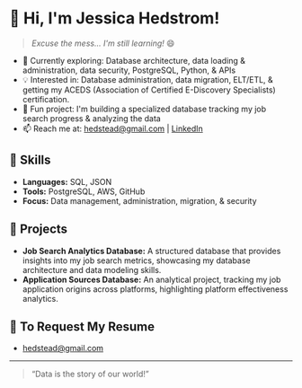 # 👋 Hi, I'm Jessica Hedstrom!

> *Excuse the mess... I'm still learning!* 😄

- 🌱 Currently exploring: Database architecture, data loading & administration, data security, PostgreSQL, Python, & APIs
- 💡 Interested in: Database administration, data migration, ELT/ETL, & getting my ACEDS (Association of Certified E-Discovery Specialists) certification.
- 🚀 Fun project: I'm building a specialized database tracking my job search progress & analyzing the data
- 📫 Reach me at: [hedstead@gmail.com](mailto:hedstead@gmail.com) | [LinkedIn](https://www.linkedin.com/in/jessica-hedstrom-3814a88/)

## 🔧 Skills
- **Languages:** SQL, JSON
- **Tools:** PostgreSQL, AWS, GitHub
- **Focus:** Data management, administration, migration, & security

## 📂 Projects
- **Job Search Analytics Database:** A structured database that provides insights into my job search metrics, showcasing my database architecture and data modeling skills.
- **Application Sources Database:** An analytical project, tracking my job application origins across platforms, highlighting platform effectiveness analytics.

## 💼 To Request My Resume
-  [hedstead@gmail.com](mailto:hedstead@gmail.com) 

---
> “Data is the story of our world!”
